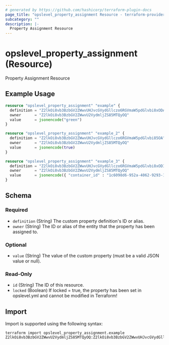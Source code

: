 ```yaml
---
# generated by https://github.com/hashicorp/terraform-plugin-docs
page_title: "opslevel_property_assignment Resource - terraform-provider-opslevel"
subcategory: ""
description: |-
  Property Assignment Resource
---
```


# opslevel_property_assignment (Resource)

Property Assignment Resource

## Example Usage

```terraform
resource "opslevel_property_assignment" "example" {
  definition = "Z2lkOi8vb3BzbGV2ZWwvUHJvcGVydGllczo6RGVmaW5pdGlvbi8xODA"
  owner      = "Z2lkOi8vb3BzbGV2ZWwvU2VydmljZS85MTQyOQ"
  value      = jsonencode("green")
}

resource "opslevel_property_assignment" "example_2" {
  definition = "Z2lkOi8vb3BzbGV2ZWwvUHJvcGVydGllczo6RGVmaW5pdGlvbi85OA"
  owner      = "Z2lkOi8vb3BzbGV2ZWwvU2VydmljZS85MTQyOQ"
  value      = jsonencode(true)
}

resource "opslevel_property_assignment" "example_3" {
  definition = "Z2lkOi8vb3BzbGV2ZWwvUHJvcGVydGllczo6RGVmaW5pdGlvbi8xODI"
  owner      = "Z2lkOi8vb3BzbGV2ZWwvU2VydmljZS85MTQyOQ"
  value      = jsonencode({ "container_id" : "1c6098d6-952a-4062-9293-1dc06e991118", "container_name" : "gcr.io/containername" })
}
```

<!-- schema generated by tfplugindocs -->
## Schema

### Required

- `definition` (String) The custom property definition's ID or alias.
- `owner` (String) The ID or alias of the entity that the property has been assigned to.

### Optional

- `value` (String) The value of the custom property (must be a valid JSON value or null).

### Read-Only

- `id` (String) The ID of this resource.
- `locked` (Boolean) If locked = true, the property has been set in opslevel.yml and cannot be modified in Terraform!

## Import

Import is supported using the following syntax:

```shell
terraform import opslevel_property_assignment.example Z2lkOi8vb3BzbGV2ZWwvU2VydmljZS85MTQyOQ:Z2lkOi8vb3BzbGV2ZWwvUHJvcGVydGllczo6RGVmaW5pdGlvbi8xODA
```
